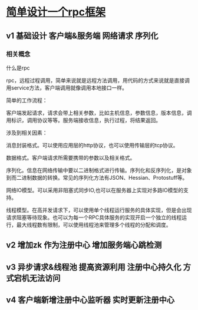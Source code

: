 # [简单设计一个rpc框架](https://www.cnblogs.com/maratong/category/1650823.html)

## v1 基础设计 客户端&服务端 网络请求 序列化 

### 相关概念

什么是rpc

rpc，远程过程调用，简单来说就是远程方法调用，用代码的方式来说就是直接调用service方法，客户端调用就像调用本地接口一样。

简单的工作流程：

客户端发起请求，请求会带上相关参数，比如主机信息，参数信息，版本信息，调用标识，调用协议等等。服务端接收信息，执行过程，将结果返回。

涉及到相关因素：

消息封装格式。可以使用应用层的http协议，也可以使用传输层的tcp协议。

数据格式。客户端请求所需要携带的参数以及相关格式。

序列化。信息在网络传输中要以二进制格式进行传输。序列化和反序列化，是对象到而二进制数据的转换。常见的序列化方法有JSON、Hessian、Protostuff等。

网络IO模型。可以采用非阻塞式同步IO,也可以在服务器上实现对多路IO模型的支持。

线程模型。在高并发请求下，可以使用单个线程运行服务的具体实现，但是会出现请求阻塞等待现象。也可以为每一个RPC具体服务的实现开启一个独立的线程运行，最大线程数有限制，可以使用线程池来管理多个线程的分配和调度。

## v2 增加zk 作为注册中心  增加服务端心跳检测

## v3 异步请求&线程池 提高资源利用    注册中心持久化 方式宕机无法访问

## v4 客户端新增注册中心监听器 实时更新注册中心